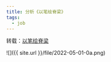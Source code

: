 ```yaml
---
title: 分析《以笔绘脊梁》
tags:
  - job
---
```


转载：[以笔绘脊梁](https://www.51test.net/show/10519802.html)



![]({{ site.url }}/file/2022-05-01-0a.png)
